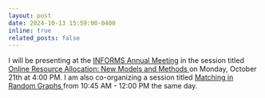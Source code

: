 ```yaml
---
layout: post
date: 2024-10-13 15:59:00-0400
inline: true
related_posts: false
---
```



I will be presenting at the <a href="https://meetings.informs.org/wordpress/seattle2024/">INFORMS Annual Meeting</a>
in the session titled <a href = "https://submissions.mirasmart.com/InformsAnnual2024/Itinerary/EventDetail.aspx?evt=387"> Online Resource Allocation: New Models and Methods </a> on Monday, October 21th at 4:00 PM. I am also co-organizing a session  titled <a href = "https://submissions.mirasmart.com/InformsAnnual2024/Itinerary/EventDetail.aspx?evt=576"> Matching in Random Graphs </a> from 10:45 AM - 12:00 PM the same day.


